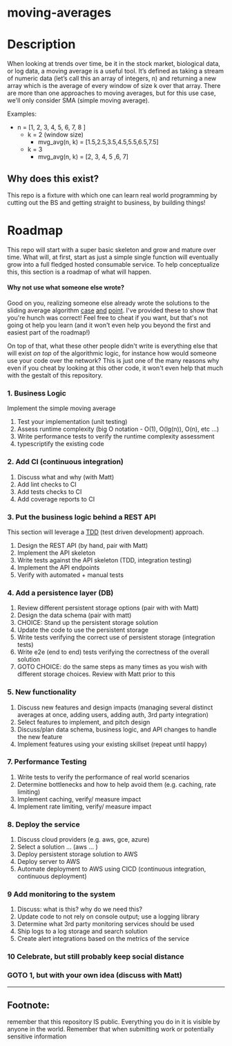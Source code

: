 # moving-averages
# Description
When looking at trends over time, be it in the stock market, biological data, or log data, a moving average is a useful tool. It’s defined as taking a stream of numeric data (let’s call this an array of integers, n) and returning a new array which is the average of every window of size k over that array. There are more than one approaches to moving averages, but for this use case, we'll only consider SMA (simple moving average).

Examples:
 * n = [1, 2, 3, 4, 5, 6, 7, 8 ]
   * k = 2 (window size)
     * mvg_avg(n, k) = [1.5,2.5,3.5,4.5,5.5,6.5,7.5]
   * k = 3
     * mvg_avg(n, k) = [2, 3, 4, 5 ,6, 7]

## Why does this exist?
This repo is a fixture with which one can learn real world programming by cutting out the BS and getting straight to business, by building things! 

# Roadmap
This repo will start with a super basic skeleton and grow and mature over time. What will, at first, start as just a simple single function will eventually grow into a full fledged hosted consumable service. To help conceptualize this, this section is a roadmap of what will happen.

#### Why not use what someone else wrote?
Good on you, realizing someone else already wrote the solutions to the sliding average algorithm [case](https://www.npmjs.com/package/moving-average) [and](https://www.npmjs.com/package/moving-averages) [point](https://www.npmjs.com/package/technicalindicators#available-indicators). I've provided these to show that you're hunch was correct! Feel free to cheat if you want, but that's not going ot help you learn (and it won't even help you beyond the first and easiest part of the roadmap!)

On top of that, what these other people didn't write is everything else that will exist _on top_ of the algorithmic logic, for instance how would someone use your code over the network? This is just one of the many reasons why even if you cheat by looking at this other code, it won't even help that much with the gestalt of this repository.


### 1. Business Logic
   Implement the simple moving average
1. Test your implementation (unit testing)
2. Assess runtime complexity (big O notation - O(1), O(lg(n)), O(n), etc ...)
3. Write performance tests to verify the runtime complexity assessment 
4. typescriptify the existing code
### 2. Add CI (continuous integration)
1. Discuss what and why (with Matt)
1. Add lint checks to CI 
1. Add tests checks to CI
1. Add coverage reports to CI
### 3. Put the business logic behind a REST API
This section will leverage a [TDD](https://www.guru99.com/test-driven-development.html) (test driven development) approach.
1. Design the REST API (by hand, pair with Matt)
1. Implement the API skeleton
1. Write tests against the API skeleton (TDD, integration testing)
1. Implement the API endpoints
1. Verify with automated + manual tests
### 4. Add a persistence layer (DB)
1. Review different persistent storage options (pair with with Matt)
1. Design the data schema (pair with matt)
1. CHOICE: Stand up the persistent storage solution
1. Update the code to use the persistent storage
1. Write tests verifying the correct use of persistent storage (integration tests)
1. Write e2e (end to end) tests verifying the correctness of the overall solution
1. GOTO CHOICE: do the same steps as many times as you wish with different storage choices. Review with Matt prior to this
### 5. New functionality
1. Discuss new features and design impacts (managing several distinct averages at once, adding users, adding auth, 3rd party integration)
1. Select features to implement, and pitch design 
1. Discuss/plan data schema, business logic, and API changes to handle the new feature
1. Implement features using your existing skillset (repeat until happy)
### 7. Performance Testing
1. Write tests to verify the performance of real world scenarios
1. Determine bottlenecks and how to help avoid them (e.g. caching, rate limiting)
1. Implement caching, verify/ measure impact
1. Implement rate limiting, verify/ measure impact
### 8. Deploy the service
1. Discuss cloud providers (e.g. aws, gce, azure)
1. Select a solution ... (aws ... )
1. Deploy persistent storage solution to AWS
1. Deploy server to AWS
1. Automate deployment to AWS using CICD (continuous integration, continuous deployment)
### 9 Add monitoring to the system
1. Discuss: what is this? why do we need this?
1. Update code to not rely on console output; use a logging library
1. Determine what 3rd party monitoring services should be used
1. Ship logs to a log storage and search solution
1. Create alert integrations based on the metrics of the service
### 10 Celebrate, but still probably keep social distance
### GOTO 1, but with your own idea (discuss with Matt)


_____
## Footnote:
remember that this repository IS public. Everything you do in it is visible by anyone in the world. Remember that when submitting work or potentially sensitive information

